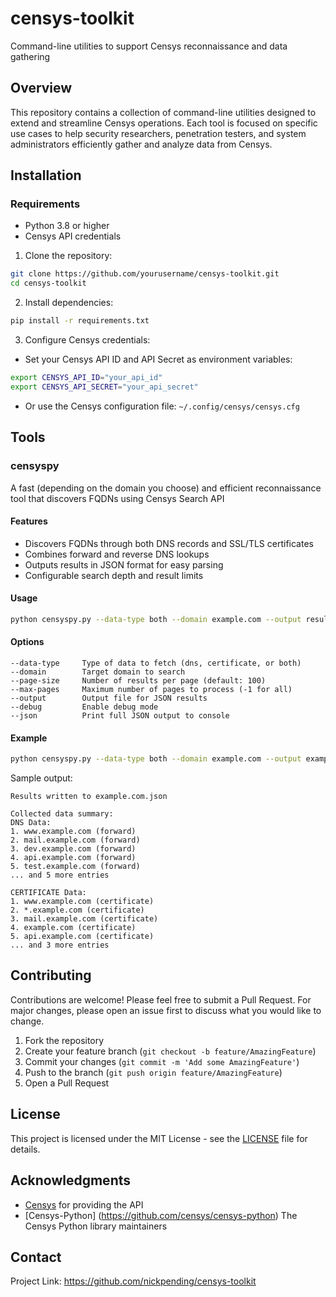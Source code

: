 # censys-toolkit

Command-line utilities to support Censys reconnaissance and data gathering 

## Overview

This repository contains a collection of command-line utilities designed to extend and streamline Censys operations. Each tool is focused on specific use cases to help security researchers, penetration testers, and system administrators efficiently gather and analyze data from Censys.

## Installation

### Requirements
- Python 3.8 or higher
- Censys API credentials

1. Clone the repository:
```bash
git clone https://github.com/yourusername/censys-toolkit.git
cd censys-toolkit
```

2. Install dependencies:
```bash
pip install -r requirements.txt
```

3. Configure Censys credentials:
- Set your Censys API ID and API Secret as environment variables:
```bash
export CENSYS_API_ID="your_api_id"
export CENSYS_API_SECRET="your_api_secret"
```
- Or use the Censys configuration file: `~/.config/censys/censys.cfg`

## Tools

### censyspy

A fast (depending on the domain you choose) and efficient reconnaissance tool that discovers FQDNs using Censys Search API

#### Features
- Discovers FQDNs through both DNS records and SSL/TLS certificates
- Combines forward and reverse DNS lookups
- Outputs results in JSON format for easy parsing
- Configurable search depth and result limits

#### Usage
```bash
python censyspy.py --data-type both --domain example.com --output results.json
```

#### Options
```
--data-type     Type of data to fetch (dns, certificate, or both)
--domain        Target domain to search
--page-size     Number of results per page (default: 100)
--max-pages     Maximum number of pages to process (-1 for all)
--output        Output file for JSON results
--debug         Enable debug mode
--json          Print full JSON output to console
```

#### Example
```bash
python censyspy.py --data-type both --domain example.com --output example.com.json
```

Sample output:
```
Results written to example.com.json

Collected data summary:
DNS Data:
1. www.example.com (forward)
2. mail.example.com (forward)
3. dev.example.com (forward)
4. api.example.com (forward)
5. test.example.com (forward)
... and 5 more entries

CERTIFICATE Data:
1. www.example.com (certificate)
2. *.example.com (certificate)
3. mail.example.com (certificate)
4. example.com (certificate)
5. api.example.com (certificate)
... and 3 more entries
```

## Contributing

Contributions are welcome! Please feel free to submit a Pull Request. For major changes, please open an issue first to discuss what you would like to change.

1. Fork the repository
2. Create your feature branch (`git checkout -b feature/AmazingFeature`)
3. Commit your changes (`git commit -m 'Add some AmazingFeature'`)
4. Push to the branch (`git push origin feature/AmazingFeature`)
5. Open a Pull Request

## License

This project is licensed under the MIT License - see the [LICENSE](LICENSE) file for details.

## Acknowledgments

- [Censys](https://censys.io/) for providing the API
- [Censys-Python] (https://github.com/censys/censys-python) The Censys Python library maintainers

## Contact

Project Link: https://github.com/nickpending/censys-toolkit
